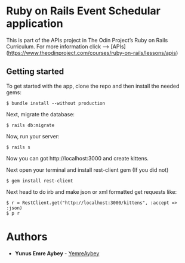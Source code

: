 # Ruby on Rails Event Schedular application

This is part of the APIs project in The Odin Project’s Ruby on Rails Curriculum. For more information click --> [APIs]
(https://www.theodinproject.com/courses/ruby-on-rails/lessons/apis)

## Getting started

To get started with the app, clone the repo and then install the needed gems:

```
$ bundle install --without production
```

Next, migrate the database:

```
$ rails db:migrate
```
Now, run your server:

```
$ rails s
```
Now you can got http://localhost:3000 and create kittens.

Next open your terminal and install rest-client gem (If you did not)

```
$ gem install rest-client
```
Next head to do irb and make json or xml formatted get requests like:

```
$ r = RestClient.get("http://localhost:3000/kittens", :accept => :json)
$ p r
```

# Authors

* **Yunus Emre Aybey** - [YemreAybey](https://github.com/YemreAybey)
